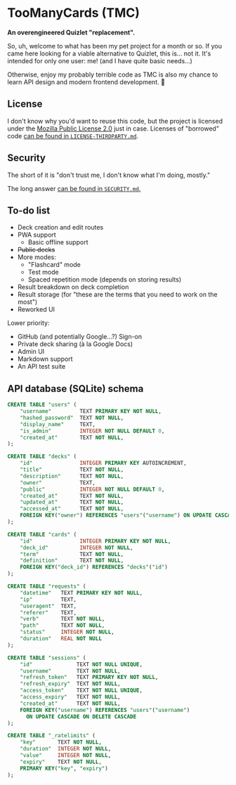 # TooManyCards (TMC)

**An overengineered Quizlet "replacement".**

So, uh, welcome to what has been my pet project for a month or so. If you came here
looking for a viable alternative to Quizlet, this is... not it. It's intended for only one
user: me! (and I have quite basic needs...)

Otherwise, enjoy my probably terrible code as TMC is also my chance to learn API design
and modern frontend development. 🌺

## License

I don't know why you'd want to reuse this code, but the project is licensed under the
[Mozilla Public License 2.0](./LICENSE.txt) just in case. Licenses of "borrowed" code
[can be found in `LICENSE-THIRDPARTY.md`](./LICENSE-THIRDPARTY.md).

## Security

The short of it is "don't trust me, I don't know what I'm doing, mostly."

The long answer [can be found in `SECURITY.md`.](./SECURITY.md)

## To-do list

- Deck creation and edit routes
- PWA support
  - Basic offline support
- ~~Public decks~~
- More modes:
  - "Flashcard" mode
  - Test mode
  - Spaced repetition mode (depends on storing results)
- Result breakdown on deck completion
- Result storage (for "these are the terms that you need to work on the most")
- Reworked UI

Lower priority:

- GitHub (and potentially Google...?) Sign-on
- Private deck sharing (à la Google Docs)
- Admin UI
- Markdown support
- An API test suite

## API database (SQLite) schema

```sql
CREATE TABLE "users" (
    "username"         TEXT PRIMARY KEY NOT NULL,
    "hashed_password"  TEXT NOT NULL,
    "display_name"     TEXT,
    "is_admin"         INTEGER NOT NULL DEFAULT 0,
    "created_at"       TEXT NOT NULL,
);

CREATE TABLE "decks" (
    "id"               INTEGER PRIMARY KEY AUTOINCREMENT,
    "title"            TEXT NOT NULL,
    "description"      TEXT NOT NULL,
    "owner"            TEXT,
    "public"           INTEGER NOT NULL DEFAULT 0,
    "created_at"       TEXT NOT NULL,
    "updated_at"       TEXT NOT NULL,
    "accessed_at"      TEXT NOT NULL,
    FOREIGN KEY("owner") REFERENCES "users"("username") ON UPDATE CASCADE,
);

CREATE TABLE "cards" (
    "id"               INTEGER PRIMARY KEY NOT NULL,
    "deck_id"          INTEGER NOT NULL,
    "term"             TEXT NOT NULL,
    "definition"       TEXT NOT NULL,
    FOREIGN KEY("deck_id") REFERENCES "decks"("id")
);

CREATE TABLE "requests" (
    "datetime"   TEXT PRIMARY KEY NOT NULL,
    "ip"         TEXT,
    "useragent"  TEXT,
    "referer"    TEXT,
    "verb"       TEXT NOT NULL,
    "path"       TEXT NOT NULL,
    "status"     INTEGER NOT NULL,
    "duration"   REAL NOT NULL
);

CREATE TABLE "sessions" (
    "id"              TEXT NOT NULL UNIQUE,
    "username"	      TEXT NOT NULL,
    "refresh_token"	  TEXT PRIMARY KEY NOT NULL,
    "refresh_expiry"  TEXT NOT NULL,
    "access_token"    TEXT NOT NULL UNIQUE,
    "access_expiry"   TEXT NOT NULL,
    "created_at"      TEXT NOT NULL,
    FOREIGN KEY("username") REFERENCES "users"("username")
      ON UPDATE CASCADE ON DELETE CASCADE
);

CREATE TABLE "_ratelimits" (
    "key"       TEXT NOT NULL,
    "duration"  INTEGER NOT NULL,
    "value"     INTEGER NOT NULL,
    "expiry"    TEXT NOT NULL,
    PRIMARY KEY("key", "expiry")
);
```
